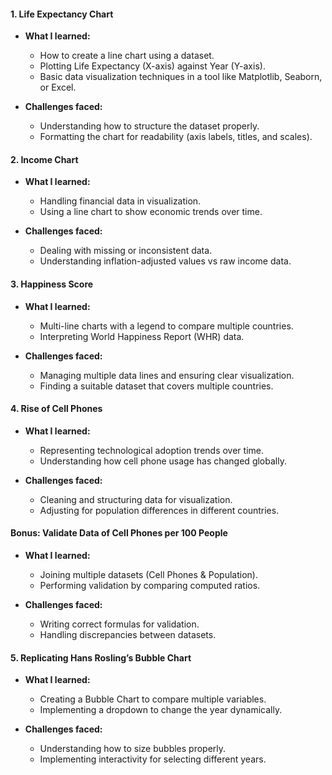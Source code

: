 


#### **1. Life Expectancy Chart**  
- **What I learned:**  
  - How to create a line chart using a dataset.  
  - Plotting Life Expectancy (X-axis) against Year (Y-axis).  
  - Basic data visualization techniques in a tool like Matplotlib, Seaborn, or Excel.  

- **Challenges faced:**  
  - Understanding how to structure the dataset properly.  
  - Formatting the chart for readability (axis labels, titles, and scales).  

#### **2. Income Chart**  
- **What I learned:**  
  - Handling financial data in visualization.  
  - Using a line chart to show economic trends over time.  

- **Challenges faced:**  
  - Dealing with missing or inconsistent data.  
  - Understanding inflation-adjusted values vs raw income data.  

#### **3. Happiness Score**  
- **What I learned:**  
  - Multi-line charts with a legend to compare multiple countries.  
  - Interpreting World Happiness Report (WHR) data.  

- **Challenges faced:**  
  - Managing multiple data lines and ensuring clear visualization.  
  - Finding a suitable dataset that covers multiple countries.  

#### **4. Rise of Cell Phones**  
- **What I learned:**  
  - Representing technological adoption trends over time.  
  - Understanding how cell phone usage has changed globally.  

- **Challenges faced:**  
  - Cleaning and structuring data for visualization.  
  - Adjusting for population differences in different countries.  

#### **Bonus: Validate Data of Cell Phones per 100 People**  
- **What I learned:**  
  - Joining multiple datasets (Cell Phones & Population).  
  - Performing validation by comparing computed ratios.  

- **Challenges faced:**  
  - Writing correct formulas for validation.  
  - Handling discrepancies between datasets.  

#### **5. Replicating Hans Rosling’s Bubble Chart**  
- **What I learned:**  
  - Creating a Bubble Chart to compare multiple variables.  
  - Implementing a dropdown to change the year dynamically.  

- **Challenges faced:**  
  - Understanding how to size bubbles properly.  
  - Implementing interactivity for selecting different years.  




